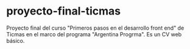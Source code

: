 # proyecto-final-ticmas
Proyecto final del curso "Primeros pasos en el desarrollo front end" de Ticmas en el marco del programa "Argentina Progrma". Es un CV web básico.
